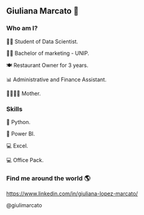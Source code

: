 ## Giuliana Marcato 👋

### Who am I?

👩‍💻 Student of Data Scientist.

👩‍🎓 Bachelor of marketing - UNIP.

🍽 Restaurant Owner for 3 years.

📊 Administrative and Finance Assistant.

👨‍👩‍👧‍👦 Mother.


### Skills
🐍 Python.

🧮 Power BI.

💻 Excel.

💻 Office Pack.


### Find me around the world 🌎
https://www.linkedin.com/in/giuliana-lopez-marcato/

@giulimarcato

